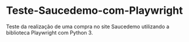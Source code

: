# Teste-Saucedemo-com-Playwright
Teste da realização de uma compra no site Saucedemo utilizando a biblioteca Playwright com Python 3.
